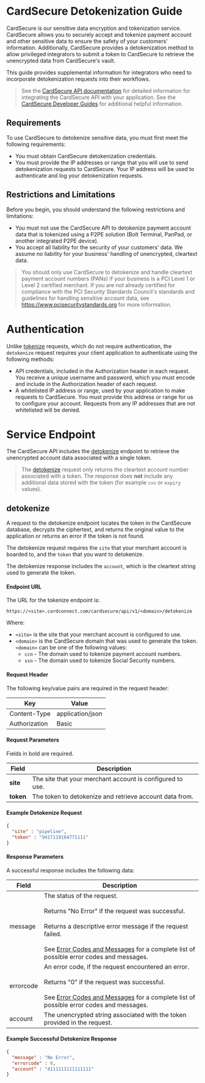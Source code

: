 # CardSecure Detokenization Guide

CardSecure is our sensitive data encryption and tokenization service. CardSecure allows you to securely accept and tokenize payment account and other sensitive data to ensure the safety of your customers' information. Additionally, CardSecure provides a detokenization method to allow privileged integrators to submit a token to CardSecure to retrieve the unencrypted data from CardSecure's vault.

This guide provides supplemental information for integrators who need to incorporate detokenization requests into their workflows.

<!-- theme: warning -->
> See the [CardSecure API documentation](?path=docs/APIs/CardSecureAPI.md) for detailed information for integrating the CardSecure API with your application. See the [CardSecure Developer Guides](?path=docs/documentation/CardSecure.md) for additional helpful information.

## Requirements

To use CardSecure to detokenize sensitive data, you must first meet the following requirements:

- You must obtain CardSecure detokenization credentials.
- You must provide the IP addresses or range that you will use to send detokenization requests to CardSecure. Your IP address will be used to authenticate and log your detokenization requests.

## Restrictions and Limitations

Before you begin, you should understand the following restrictions and limitations:

- You must not use the CardSecure API to detokenize payment account data that is tokenized using a P2PE solution (Bolt Terminal, PanPad, or another integrated P2PE device).
- You accept all liability for the security of your customers' data. We assume no liability for your business' handling of unencrypted, cleartext data.

<!-- theme: danger -->
> You should only use CardSecure to detokenize and handle cleartext payment account numbers (PANs) if your business is a PCI Level 1 or Level 2 certified merchant. If you are not already certified for compliance with the PCI Security Standards Council's standards and guidelines for handling sensitive account data, see https://www.pcisecuritystandards.org for more information.

# Authentication

Unlike [tokenize](../api/?type=post&path=/cardsecure/api/v1/ccn/tokenize) requests, which do not require authentication, the `detokenize` request requires your client application to authenticate using the following methods:

- API credentials, included in the Authorization header in each request. You receive a unique username and password, which you must encode and include in the Authorization header of each request.
- A whitelisted IP address or range, used by your application to make requests to CardSecure. You must provide this address or range for us to configure your account. Requests from any IP addresses that are not whitelisted will be denied.

# Service Endpoint

The CardSecure API includes the [detokenize](#detokenize) endpoint to retrieve the unencrypted account data associated with a single token.

> The [detokenize](#detokenize) request only returns the cleartext account number associated with a token. The response does **not** include any additional data stored with the token (for example `cvv` or `expiry` values).

## detokenize

A request to the detokenize endpoint locates the token in the CardSecure database, decrypts the ciphertext, and returns the original value to the application or returns an error if the token is not found. 

The detokenize request requires the `site` that your merchant account is boarded to, and the `token`  that you want to detokenize.

The detokenize response includes the `account`, which is the cleartext string used to generate the token.

#### Endpoint URL

The URL for the tokenize endpoint is:

`https://<site>.cardconnect.com/cardsecure/api/v1/<domain>/detokenize`

Where:

- `<site>` is the site that your merchant account is configured to use.
- `<domain>` is the CardSecure domain that was used to generate the token. `<domain>` can be one of the following values:
    - `ccn` - The domain used to tokenize payment account numbers.
    - `ssn` - The domain used to tokenize Social Security numbers.

#### Request Header

The following key/value pairs are required in the request header:

| Key | Value |
| --- | --- |
| Content-Type | application/json
| Authorization	| Basic

#### Request Parameters

Fields in bold are required.

| Field | Description |
| --- | --- |
| **site** | The site that your merchant account is configured to use.
| **token**	| The token to detokenize and retrieve account data from.

#### Example Detokenize Request

```json
{
  "site" : "pipeline",
  "token" : "9417119164771111"
}
```

#### Response Parameters

A successful response includes the following data:

| Field	| Description
| --- | --- |
| message	| The status of the request. <br> <br> Returns "No Error" if the request was successful. <br> <br> Returns a descriptive error message if the request failed. <br> <br> See [Error Codes and Messages](?path=docs/APIs/CardSecureAPI.md#error-codes-and-messages) for a complete list of possible error codes and messages.
| errorcode	| An error code, if the request encountered an error. <br> <br> Returns "0" if the request was successful. <br> <br> See [Error Codes and Messages](?path=docs/APIs/CardSecureAPI.md#error-codes-and-messages) for a complete list of possible error codes and messages.
| account	| The unencrypted string associated with the token provided in the request.

#### Example Successful Detokenize Response

```json
{
  "message" : "No Error",
  "errorcode" : 0,
  "account" : "4111111111111111"
}
```

